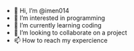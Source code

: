 - 👋 Hi, I’m @imen014
- 👀 I’m interested in programming
- 🌱 I’m currently learning coding
- 💞️ I’m looking to collaborate on a project
- 📫 How to reach my expercience

<!---
imen014/imen014 is a ✨ special ✨ repository because its `README.md` (this file) appears on your GitHub profile.
You can click the Preview link to take a look at your changes.
--->
